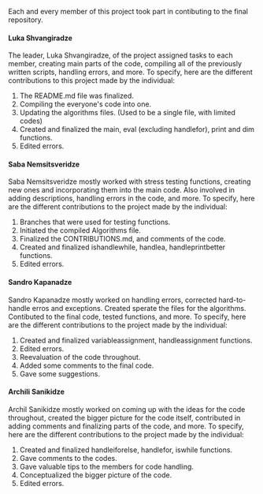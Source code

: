 Each and every member of this project took part in contibuting to the final repository.

#### Luka Shvangiradze
 The leader, Luka Shvangiradze, of the project assigned tasks to each member, creating main parts of the code, compiling all of the previously written scripts, handling errors, and more. To specify, here are the different contributions to this project made by the individual:
 1. The README.md file was finalized.
 2. Compiling the everyone's code into one.
 3. Updating the algorithms files. (Used to be a single file, with limited codes)
 4. Created and finalized the main, eval (excluding handlefor), print and dim functions.
 5. Edited errors.

#### Saba Nemsitsveridze
 Saba Nemsitsveridze mostly worked with stress testing functions, creating new ones and incorporating them into the main code. Also involved in adding descriptions, handling errors in the code, and more. To specify, here are the different contributions to the project made by the individual:
 1. Branches that were used for testing functions.
 2. Initiated the compiled Algorithms file.
 3. Finalized the CONTRIBUTIONS.md, and comments of the code.
 4. Created and finalized ishandlewhile, handlea, handleprintbetter functions.
 5. Edited errors.

#### Sandro Kapanadze
 Sandro Kapanadze mostly worked on handling errors, corrected hard-to-handle erros and exceptions. Created sperate the files for the algorithms. Contibuted to the final code, tested functions, and more. To specify, here are the different contributions to the project made by the individual:
 1. Created and finalized variableassignment, handleassignment functions.
 2. Edited errors.
 3. Reevaluation of the code throughout.
 4. Added some comments to the final code.
 5. Gave some suggestions.

#### Archili Sanikidze
 Archil Sanikidze mostly worked on coming up with the ideas for the code throughout, created the bigger picture for the code itself, contributed in adding comments and finalizing parts of the code, and more. To specify, here are the different contributions to the project made by the individual:
 1. Created and finalized handleiforelse, handlefor, iswhile functions.
 2. Gave comments to the codes.
 3. Gave valuable tips to the members for code handling.
 4. Conceptualized the bigger picture of the code.
 5. Edited errors.
